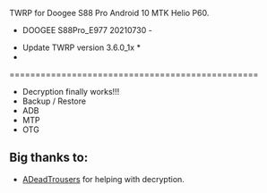 TWRP for Doogee S88 Pro Android 10 MTK Helio P60.
- DOOGEE S88Pro_E977 20210730 -
* Update TWRP version 3.6.0_1x *
* 
================================================ 
- Decryption finally works!!!
- Backup / Restore
- ADB
- MTP
- OTG
## Big thanks to:
- [ADeadTrousers](https://github.com/ADeadTrousers) for helping with decryption.
